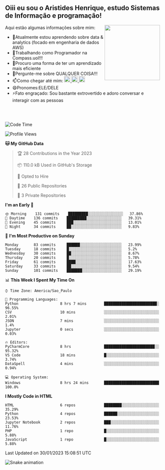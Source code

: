 ## Oiii eu sou o Aristides Henrique, estudo Sistemas de Informação e programação!

<div >
Aqui estão algumas informações sobre mim:<img align="right" height="180em" src="https://user-images.githubusercontent.com/97318481/177042589-45d62122-82a9-4a32-b3a7-87b322825b2f.png">
</div>

- 🌱Atualmente estou aprendendo sobre data & analytics (focado em engenharia de dados AWS)
- 👯Trabalhando como Programador na Compass.uol!!!
- 🤔Procuro uma forma de ter um aprendizado mais eficiente
- 💬Pergunte-me sobre QUALQUER COISA!!!
- 📫Como chegar até mim:
  <a href="https://www.instagram.com/aryhenry/" target="_blank">
  <img src="https://img.shields.io/badge/-Instagram-%23E4405F?style=for-the-badge&logo=instagram&logoColor=black" height="20px">
  </a>
  <a href="https://www.linkedin.com/in/aristides-henrique/" target="_blank">
  <img src="https://img.shields.io/badge/-LinkedIn-%230077B5?style=for-the-badge&logo=linkedin&logoColor=black" height="20px">
  </a> 
  <a href="mailto:arihenriqueuna@gmail.com">
  <img src="https://img.shields.io/badge/-Gmail-%23333?style=for-the-badge&logo=gmail&logoColor=white" height="20px">
  </a>
- 😄Pronomes:ELE/DELE
- ⚡Fato engraçado: Sou bastante extrovertido e adoro conversar e interagir com as pessoas
<br/>
<br/>

<!--START_SECTION:waka-->
![Code Time](http://img.shields.io/badge/Code%20Time-346%20hrs%2027%20mins-blue)

![Profile Views](http://img.shields.io/badge/Profile%20Views-1-blue)

**🐱 My GitHub Data** 

> 🏆 28 Contributions in the Year 2023
 > 
> 📦 110.0 kB Used in GitHub's Storage 
 > 
> 💼 Opted to Hire
 > 
> 📜 26 Public Repositories 
 > 
> 🔑 3 Private Repositories  
 > 
**I'm an Early 🐤** 

```text
🌞 Morning    131 commits    █████████░░░░░░░░░░░░░░░░   37.86% 
🌇 Daytime    136 commits    █████████░░░░░░░░░░░░░░░░   39.31% 
🌃 Evening    45 commits     ███░░░░░░░░░░░░░░░░░░░░░░   13.01% 
🌙 Night      34 commits     ██░░░░░░░░░░░░░░░░░░░░░░░   9.83%

```
📅 **I'm Most Productive on Sunday** 

```text
Monday       83 commits     ██████░░░░░░░░░░░░░░░░░░░   23.99% 
Tuesday      18 commits     █░░░░░░░░░░░░░░░░░░░░░░░░   5.2% 
Wednesday    30 commits     ██░░░░░░░░░░░░░░░░░░░░░░░   8.67% 
Thursday     20 commits     █░░░░░░░░░░░░░░░░░░░░░░░░   5.78% 
Friday       61 commits     ████░░░░░░░░░░░░░░░░░░░░░   17.63% 
Saturday     33 commits     ██░░░░░░░░░░░░░░░░░░░░░░░   9.54% 
Sunday       101 commits    ███████░░░░░░░░░░░░░░░░░░   29.19%

```


📊 **This Week I Spent My Time On** 

```text
⌚︎ Time Zone: America/Sao_Paulo

💬 Programming Languages: 
Python                   8 hrs 7 mins        ████████████████████████░   96.55% 
CSV                      10 mins             ░░░░░░░░░░░░░░░░░░░░░░░░░   2.01% 
JSON                     7 mins              ░░░░░░░░░░░░░░░░░░░░░░░░░   1.4% 
Jupyter                  0 secs              ░░░░░░░░░░░░░░░░░░░░░░░░░   0.03%

🔥 Editors: 
PyCharmCore              8 hrs               ███████████████████████░░   95.32% 
VS Code                  18 mins             █░░░░░░░░░░░░░░░░░░░░░░░░   3.74% 
DataSpell                4 mins              ░░░░░░░░░░░░░░░░░░░░░░░░░   0.94%

💻 Operating System: 
Windows                  8 hrs 24 mins       █████████████████████████   100.0%

```

**I Mostly Code in HTML** 

```text
HTML                     6 repos             ████████░░░░░░░░░░░░░░░░░   35.29% 
Python                   4 repos             ██████░░░░░░░░░░░░░░░░░░░   23.53% 
Jupyter Notebook         2 repos             ███░░░░░░░░░░░░░░░░░░░░░░   11.76% 
PHP                      1 repo              █░░░░░░░░░░░░░░░░░░░░░░░░   5.88% 
JavaScript               1 repo              █░░░░░░░░░░░░░░░░░░░░░░░░   5.88%

```



 Last Updated on 30/01/2023 15:08:51 UTC
<!--END_SECTION:waka-->

![Snake animation](https://github.com/arihenrique/arihenrique/blob/output/github-contribution-grid-snake.svg)
